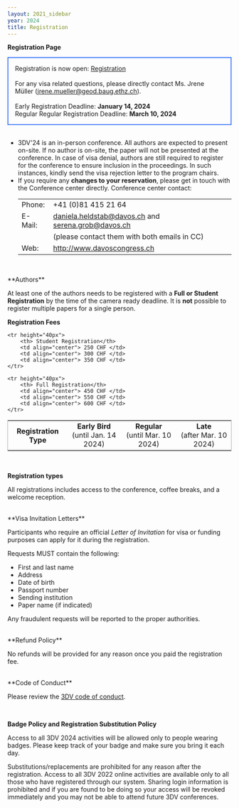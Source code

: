 ```yaml
---
layout: 2021_sidebar
year: 2024
title: Registration
---
```


**Registration Page**

<div style="border: 2px solid #467CFD; padding: 15px; text-align: left">
Registration is now open:
<a href="http://www.davoscongress.ch/3DVConference/Registration">Registration</a>
<br><br>
For any visa related questions, please directly contact Ms. Jrene Müller (<a href="mailto:jrene.mueller@geod.baug.ethz.ch">jrene.mueller@geod.baug.ethz.ch</a>).
<br><br>
Early Registration Deadline: <b>January 14, 2024</b><br>
Regular Regular Registration Deadline: <b>March 10, 2024</b>

</div>

<br>
<!-- Registration is now open:
<a href="http://www.davoscongress.ch/3DVConference/Registration">Registration</a> -->
<!-- To register, fill in the form [here.](http://www.davoscongress.ch/3DVConference/Registration) -->

<ul>
<li>3DV'24 is an in-person conference. All authors are expected to present on-site.
If no author is on-site, the paper will not be presented at the conference.
In case of visa denial, authors are still required to register for the conference to ensure inclusion in the proceedings.
In such instances, kindly send the visa rejection letter to the program chairs.</li>

<li>If you require any <b>changes to your reservation</b>, please get in touch with the Conference center directly.
Conference center contact:
<table border="0px">
<tr>
    <td>Phone: </td>
    <td>    +41 (0)81 415 21 64</td>
</tr>
<tr>
    <td>E-Mail: </td><td><a href="mailto:daniela.heldstab@davos.ch">daniela.heldstab@davos.ch</a> and <a href="Serena.Grob@davos.ch">serena.grob@davos.ch</a></td>
</tr>
<tr><td></td><td>(please contact them with both emails in CC)</td></tr>
<tr>
    <td>Web: </td><td><a href="http://www.davoscongress.ch">http://www.davoscongress.ch</a></td>
</tr>
</table>
<br>
</li>
</ul>
**Authors**

At least one of the authors needs to be registered with a **Full or Student Registration** by the time of the camera ready deadline.
It is **not** possible to register multiple papers for a single person. 

**Registration Fees**

<table style="border-collapse: collapse; border: 1px solid #AAAAAA; width: 100%;">
    <tr height="40px">
        <th>Registration Type</th>
        <td align="center"><b>Early Bird</b><br> (until Jan. 14 2024)</td>
        <td align="center"><b>Regular</b><br> (until Mar. 10 2024)</td>
        <td align="center"><b>Late</b><br> (after Mar. 10 2024)</td>
    </tr>

    <tr height="40px">
        <th> Student Registration</th>
        <td align="center"> 250 CHF </td>
        <td align="center"> 300 CHF </td>
        <td align="center"> 350 CHF </td>
    </tr>
    
    <tr height="40px">
        <th> Full Registration</th>
        <td align="center"> 450 CHF </td>
        <td align="center"> 550 CHF </td>
        <td align="center"> 600 CHF </td>
    </tr>

</table>

<br>

**Registration types**

All registrations includes access to the conference, coffee breaks, and a welcome reception. 


<br>
**Visa Invitation Letters**

Participants who require an official <i>Letter of Invitation</i> for visa or funding
purposes can apply for it during the registration.
<!-- by contacting the general chairs
(3dv24gc [at] googlegroups [dot] com). 
registered and have paid the relevant registration fee to obtain a letter of
invitation. -->
Requests MUST contain the following:

- First and last name
- Address
- Date of birth
- Passport number
- Sending institution
- Paper name (if indicated)

Any fraudulent requests will be reported to the proper authorities.


<!-- <br>
**Childcare**

3DV2022 will provide childcare during the conference. Please reach out to the
general chairs and you will receive further information. Contact: 3dv22gc [at] googlegroups [dot] com   -->


<br>
**Refund Policy**

No refunds will be provided for any reason once you paid the registration fee.

<br>
**Code of Conduct**

Please review the [3DV code of conduct]({{site.url}}/{{page.year}}/code-of-conduct).

<br>

**Badge Policy and Registration Substitution Policy**

Access to all 3DV 2024 activities will be allowed only to people wearing badges.
Please keep track of your badge and make sure you bring it each day.

Substitutions/replacements are prohibited for any reason after the
registration. Access to all 3DV 2022 online activities are available only to
all those who have registered through our system. Sharing login information is
prohibited and if you are found to be doing so your access will be revoked
immediately and you may not be able to attend future 3DV conferences.
